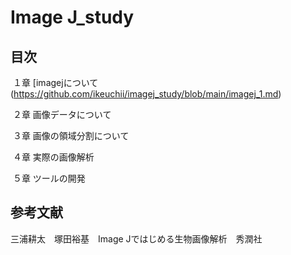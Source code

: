 # Image J_study





## 目次

​	１章  [imagejについて(https://github.com/ikeuchii/imagej_study/blob/main/imagej_1.md)

​	２章  画像データについて

​	３章  画像の領域分割について

​	４章  実際の画像解析

​	５章  ツールの開発



## 参考文献
三浦耕太　塚田裕基　Image Jではじめる生物画像解析　秀潤社


